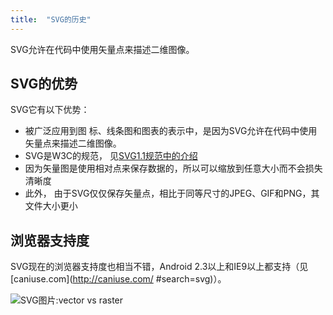 ```yaml
---
title:  "SVG的历史"
---
```


SVG允许在代码中使用矢量点来描述二维图像。  

## SVG的优势  

SVG它有以下优势：
- 被广泛应用到图 标、线条图和图表的表示中，是因为SVG允许在代码中使用矢量点来描述二维图像。
- SVG是W3C的规范， 见[SVG1.1规范中的介绍](https://www.w3.org/TR/SVG11/intro.html)  
- 因为矢量图是使用相对点来保存数据的，所以可以缩放到任意大小而不会损失清晰度  
- 此外， 由于SVG仅仅保存矢量点，相比于同等尺寸的JPEG、GIF和PNG，其文件大小更小

##  浏览器支持度

SVG现在的浏览器支持度也相当不错，Android 2.3以上和IE9以上都支持（见[caniuse.com](http://caniuse.com/ #search=svg)）。 

![SVG图片:vector vs raster](http://beyourowngraphicdesigner.co.uk/wp-content/uploads/2015/02/Vector-vs-Raster-25.png)
